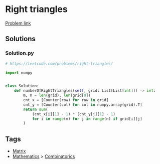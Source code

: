 # Right triangles

[Problem link](https://leetcode.com/problems/right-triangles/)

## Solutions


### Solution.py
```py
# https://leetcode.com/problems/right-triangles/

import numpy


class Solution:
    def numberOfRightTriangles(self, grid: List[List[int]]) -> int:
        m, n = len(grid), len(grid[0])
        cnt_x = [Counter(row) for row in grid]
        cnt_y = [Counter(col) for col in numpy.array(grid).T]
        return sum(
            (cnt_x[i][1] - 1) * (cnt_y[j][1] - 1)
            for i in range(m) for j in range(n) if grid[i][j]
        )
```
## Tags

* [Matrix](/README.md#Matrix)
* [Mathematics](/README.md#Mathematics) > [Combinatorics](/README.md#Mathematics-Combinatorics)
